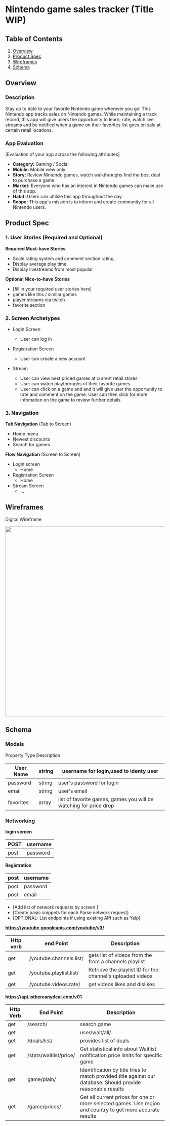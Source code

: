 
# Nintendo game sales tracker (Title WIP)

## Table of Contents
1. [Overview](#Overview)
1. [Product Spec](#Product-Spec)
1. [Wireframes](#Wireframes)
2. [Schema](#Schema)

## Overview
### Description
Stay up to date to your favorite Nintendo game wherever you go! This Nintendo app tracks sales on Nintendo games. While maintaining a track record, this app will give users the opportunity to learn, rate, watch live streams and be notified when a game on their favorites list goes on sale at certain retail locations. 

### App Evaluation
[Evaluation of your app across the following attributes]
- **Category:** Gaming / Social 
- **Mobile:** Mobile view only
- **Story:** Review Nintendo games, watch walkthroughs find the best deal to purchase a game
- **Market:** Everyone who has an interest in Nintendo games can make use of this app. 
- **Habit:** Users can ultilize this app throughout the day.
- **Scope:** This app's mission is to inform and create community for all Nintendo users. 

## Product Spec

### 1. User Stories (Required and Optional)

**Required Must-have Stories**

* Scale rating system and comment section rating,
* Display average play time
* Display livestreams from most popular 

**Optional Nice-to-have Stories**

* [fill in your required user stories here]
* games like this / similar games
* player streams via twitch
* favorite section


### 2. Screen Archetypes

* Login Screen
   * User can log in
   
* Registration Screen
   * User can create a new account
   
* Stream
   * User can view best priced games at current retail stores
   * User can watch playthroughs of their favorite games
   * User can click on a game and and it will give user the opportunity to rate and comment on the game. User can then click for more infomation on the game to review further details
   

### 3. Navigation

**Tab Navigation** (Tab to Screen)

* Home menu
* Newest discounts
* Search for games

**Flow Navigation** (Screen to Screen)

* Login screen
   * Home
* Registration Screen
   * Home
* Stream Screen 
   * ...
   

## Wireframes
Digital Wireframe

<img src= "https://i.imgur.com/jF1OuZ9.jpg" width=600>


## Schema 

### Models
Property	Type	Description
		
|User Name|string| username for login,used to identy user|
| ------- | ---- | ------------------------------------- |
|password|string|	user's password for login|
|email|	string|	user's email|
|favorites|	array|	list of favorite games, games you will be watching for price drop|

### Networking

**login screen**


|POST|username|	
|----------- |------|
|post | password|	
		
**Registration**

|post|username	|
|---|---|
|post|	password|	
|post| 	email	|

- [Add list of network requests by screen ]
- [Create basic snippets for each Parse network request]
- [OPTIONAL: List endpoints if using existing API such as Yelp]


		
**https://youtube.googleapis.com/youtube/v3/**

|Http verb|	end Point|	Description|
|--|--|--|
get| 	/youtube.channels.list/|	gets list of videos from the from a channels playlist|
get|	/youtube.playlist.list/	|Retrieve the playlist ID for the channel's uploaded videos|
get|	/youtube.videos.rate/	|get videos likes and dislikes|
		
**https://api.isthereanydeal.com/v01**

|Http Verb|	End Point	|Description|
|--|--|--|
|get|	/search/	|search game|
|get|	|user/wait/all/|Get list of games that the user has in Waitlist.|
|get|	/deals/list/	|provides list of deals|
|get|	/stats/waitlist/price/|	Get statistical info about Waitlist notification price limits for specific game|
|get |	game/plain/	|Identification by title tries to match provided title against our database. Should provide reasonable results|
|get|	/game/prices/	|Get all current prices for one or more selected games. Use region and country to get more accurate results|
